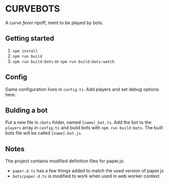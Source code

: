 # CURVEBOTS

A _curve fever_ ripoff, ment to be played by bots.

## Getting started

1. `npm install`
2. `npm run build`
3. `npm run build:bots` or `npm run build:bots:watch`

## Config

Game configuration lives in `config.ts`. Add players and set debug options here.

## Bulding a bot

Put a new file in `/bots` folder, named `[name]_bot.ts`. Add the bot to the `players` array in `config.ts` and build bots with `npm run build:bots`. The built bots file will be called `[name].bot.js`.

## Notes

The project contains modified definition files for paper.js:

* `paper.d.ts` has a few things added to match the used version of paper.js
* `bots/paper.d.ts` is modified to work when used in web worker context.
